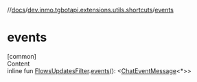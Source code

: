 //[docs](../../index.md)/[dev.inmo.tgbotapi.extensions.utils.shortcuts](index.md)/[events](events.md)



# events  
[common]  
Content  
inline fun [FlowsUpdatesFilter](../dev.inmo.tgbotapi.updateshandlers/-flows-updates-filter/index.md).[events](events.md)(): <[ChatEventMessage](../dev.inmo.tgbotapi.types.message.abstracts/-chat-event-message/index.md)<*>>  



